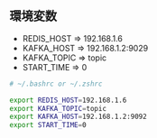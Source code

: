 ## 環境変数

- REDIS_HOST => 192.168.1.6
- KAFKA_HOST => 192.168.1.2:9029
- KAFKA_TOPIC => topic
- START_TIME => 0

```bash
# ~/.bashrc or ~/.zshrc

export REDIS_HOST=192.168.1.6
export KAFKA_TOPIC=topic
export KAFKA_HOST=192.168.1.2:9092
export START_TIME=0
```